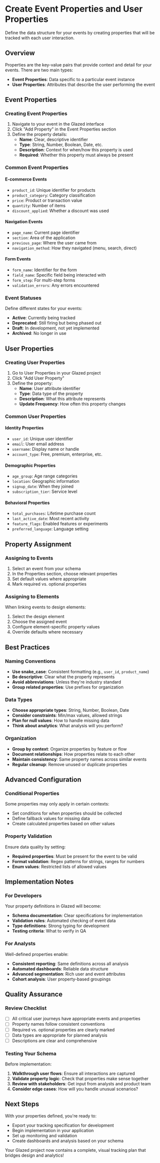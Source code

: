 # Create Event Properties and User Properties

Define the data structure for your events by creating properties that will be tracked with each user interaction.

## Overview

Properties are the key-value pairs that provide context and detail for your events. There are two main types:

- **Event Properties**: Data specific to a particular event instance
- **User Properties**: Attributes that describe the user performing the event

## Event Properties

### Creating Event Properties

1. Navigate to your event in the Glazed interface
2. Click "Add Property" in the Event Properties section
3. Define the property details:
   - **Name**: Clear, descriptive identifier
   - **Type**: String, Number, Boolean, Date, etc.
   - **Description**: Context for when/how this property is used
   - **Required**: Whether this property must always be present

### Common Event Properties

#### E-commerce Events
- `product_id`: Unique identifier for products
- `product_category`: Category classification
- `price`: Product or transaction value
- `quantity`: Number of items
- `discount_applied`: Whether a discount was used

#### Navigation Events
- `page_name`: Current page identifier
- `section`: Area of the application
- `previous_page`: Where the user came from
- `navigation_method`: How they navigated (menu, search, direct)

#### Form Events
- `form_name`: Identifier for the form
- `field_name`: Specific field being interacted with
- `form_step`: For multi-step forms
- `validation_errors`: Any errors encountered

### Event Statuses

Define different states for your events:

- **Active**: Currently being tracked
- **Deprecated**: Still firing but being phased out
- **Draft**: In development, not yet implemented
- **Archived**: No longer in use

## User Properties

### Creating User Properties

1. Go to User Properties in your Glazed project
2. Click "Add User Property"
3. Define the property:
   - **Name**: User attribute identifier
   - **Type**: Data type of the property
   - **Description**: What this attribute represents
   - **Update Frequency**: How often this property changes

### Common User Properties

#### Identity Properties
- `user_id`: Unique user identifier
- `email`: User email address
- `username`: Display name or handle
- `account_type`: Free, premium, enterprise, etc.

#### Demographic Properties
- `age_group`: Age range categories
- `location`: Geographic information
- `signup_date`: When they joined
- `subscription_tier`: Service level

#### Behavioral Properties
- `total_purchases`: Lifetime purchase count
- `last_active_date`: Most recent activity
- `feature_flags`: Enabled features or experiments
- `preferred_language`: Language setting

## Property Assignment

### Assigning to Events

1. Select an event from your schema
2. In the Properties section, choose relevant properties
3. Set default values where appropriate
4. Mark required vs. optional properties

### Assigning to Elements

When linking events to design elements:

1. Select the design element
2. Choose the assigned event
3. Configure element-specific property values
4. Override defaults where necessary

## Best Practices

### Naming Conventions

- **Use snake_case**: Consistent formatting (e.g., `user_id`, `product_name`)
- **Be descriptive**: Clear what the property represents
- **Avoid abbreviations**: Unless they're industry standard
- **Group related properties**: Use prefixes for organization

### Data Types

- **Choose appropriate types**: String, Number, Boolean, Date
- **Consider constraints**: Min/max values, allowed strings
- **Plan for null values**: How to handle missing data
- **Think about analytics**: What analysis will you perform?

### Organization

- **Group by context**: Organize properties by feature or flow
- **Document relationships**: How properties relate to each other
- **Maintain consistency**: Same property names across similar events
- **Regular cleanup**: Remove unused or duplicate properties

## Advanced Configuration

### Conditional Properties

Some properties may only apply in certain contexts:

- Set conditions for when properties should be collected
- Define fallback values for missing data
- Create calculated properties based on other values

### Property Validation

Ensure data quality by setting:

- **Required properties**: Must be present for the event to be valid
- **Format validation**: Regex patterns for strings, ranges for numbers
- **Enum values**: Restricted lists of allowed values

## Implementation Notes

### For Developers

Your property definitions in Glazed will become:

- **Schema documentation**: Clear specifications for implementation
- **Validation rules**: Automated checking of event data
- **Type definitions**: Strong typing for development
- **Testing criteria**: What to verify in QA

### For Analysts

Well-defined properties enable:

- **Consistent reporting**: Same definitions across all analysis
- **Automated dashboards**: Reliable data structure
- **Advanced segmentation**: Rich user and event attributes
- **Cohort analysis**: User property-based groupings

## Quality Assurance

### Review Checklist

- [ ] All critical user journeys have appropriate events and properties
- [ ] Property names follow consistent conventions
- [ ] Required vs. optional properties are clearly marked
- [ ] Data types are appropriate for planned analysis
- [ ] Descriptions are clear and comprehensive

### Testing Your Schema

Before implementation:

1. **Walkthrough user flows**: Ensure all interactions are captured
2. **Validate property logic**: Check that properties make sense together
3. **Review with stakeholders**: Get input from analysts and product team
4. **Consider edge cases**: How will you handle unusual scenarios?

## Next Steps

With your properties defined, you're ready to:

- Export your tracking specification for development
- Begin implementation in your application
- Set up monitoring and validation
- Create dashboards and analysis based on your schema

Your Glazed project now contains a complete, visual tracking plan that bridges design and analytics!